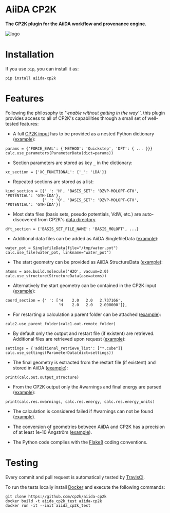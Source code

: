 # AiiDA CP2K
**The CP2K plugin for the AiiDA workflow and provenance engine.**


![logo](./aiida-cp2k_logo.png)

# Installation

If you use `pip`, you can install it as: 
```
pip install aiida-cp2k
```


# Features
Following the philosophy to _''enable without getting in the way''_, this plugin provides access to all of CP2K's capabilities through a small set of well-tested features:

- A full [CP2K input](https://manual.cp2k.org) has to be provided as a nested Python dictionary ([example](./test/test_dft.py)):
```
params = {'FORCE_EVAL': {'METHOD': 'Quickstep', 'DFT': { ... }}}
calc.use_parameters(ParameterData(dict=params))
```

- Section parameters are stored as key `_` in the dictionary:
```
xc_section = {'XC_FUNCTIONAL': {'_': 'LDA'}}
```

- Repeated sections are stored as a list:
```
kind_section = [{'_': 'H', 'BASIS_SET': 'DZVP-MOLOPT-GTH', 'POTENTIAL': 'GTH-LDA'},
                {'_': 'O', 'BASIS_SET': 'DZVP-MOLOPT-GTH', 'POTENTIAL': 'GTH-LDA'}]
```

- Most data files (basis sets, pseudo potentials, VdW, etc.) are auto-discovered from CP2K's [data directory](https://github.com/cp2k/cp2k/tree/master/cp2k/data).
```
dft_section = {'BASIS_SET_FILE_NAME': 'BASIS_MOLOPT', ...}
```

- Additional data files can be added as AiiDA SinglefileData ([example](test/test_mm.py)):
```
water_pot = SinglefileData(file="/tmp/water.pot")
calc.use_file(water_pot, linkname="water_pot")
```

- The start geometry can be provided as AiiDA StructureData ([example](./test/test_dft.py)):
```
atoms = ase.build.molecule('H2O', vacuum=2.0)
calc.use_structure(StructureData(ase=atoms))
```

- Alternatively the start geometry can be contained in the CP2K input ([example](./test/test_no_struct.py)):
```
coord_section = {' ': ['H    2.0   2.0   2.737166',
                       'H    2.0   2.0   2.000000']},
```

- For restarting a calculation a parent folder can be attached  ([example](./test/test_restart.py)):
```
calc2.use_parent_folder(calc1.out.remote_folder)
```

- By default only the output and restart file (if existent) are retrieved. Additional files are retrieved upon request ([example](test/test_mm.py)):
```
settings = {'additional_retrieve_list': ["*.cube"]}
calc.use_settings(ParameterData(dict=settings))
```

- The final geometry is extracted from the restart file (if existent) and stored in AiiDA ([example](./test/test_geopt.py)):
```
print(calc.out.output_structure)
```

- From the CP2K output only the #warnings and final energy are parsed ([example](./test/test_mm.py)):
```
print(calc.res.nwarnings, calc.res.energy, calc.res.energy_units)
```

- The calculation is considered failed if #warnings can not be found ([example](./test/test_failure.py)).

- The conversion of geometries between AiiDA and CP2K has a precision of at least 1e-10 Ångström ([example](./test/test_precision.py)).

- The Python code complies with the [Flake8](http://flake8.pycqa.org) coding conventions.


# Testing

Every commit and pull request is automatically tested by [TravisCI](https://travis-ci.org/cp2k/aiida-cp2k/).

To run the tests locally install [Docker](https://docs.docker.com/engine/installation/) and execute the following commands:
```
git clone https://github.com/cp2k/aiida-cp2k
docker build -t aiida_cp2k_test aiida-cp2k
docker run -it --init aiida_cp2k_test
```
